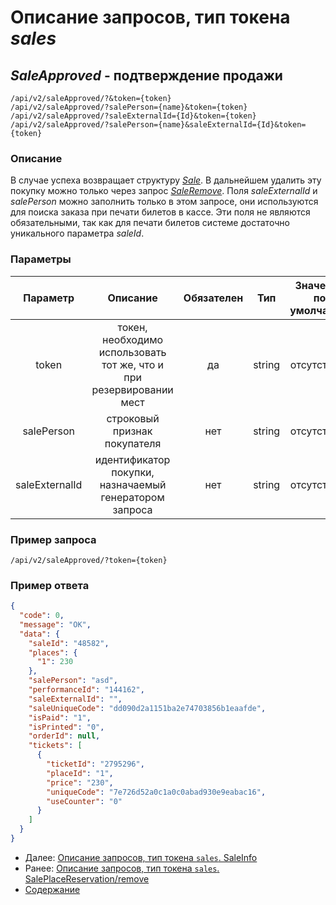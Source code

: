 Описание запросов, тип токена _sales_
=====================================

_SaleApproved_ - подтверждение продажи
-------------
```
/api/v2/saleApproved/?&token={token} 
/api/v2/saleApproved/?salePerson={name}&token={token} 
/api/v2/saleApproved/?saleExternalId={Id}&token={token} 
/api/v2/saleApproved/?salePerson={name}&saleExternalId={Id}&token={token}
``` 

### Описание
В случае успеха возвращает структуру _[Sale](../replies/sale)_. 
В дальнейшем удалить эту покупку можно только через запрос [_SaleRemove_](saleRemove).
Поля _saleExternalId_  и _salePerson_ можно заполнить только в этом запросе,
они используются для поиска заказа при печати билетов в кассе.
Эти поля не являются обязательными, так как для печати билетов системе достаточно уникального параметра _saleId_.

### Параметры
|    Параметр    |                               Описание                               | Обязателен |   Тип  | Значение по умолчанию |
|:--------------:|:--------------------------------------------------------------------:|:----------:|:------:|:---------------------:|
|      token     | токен, необходимо использовать тот же, что и при резервировании мест |     да     | string |      отсутствует      |
|   salePerson   |                     строковый признак покупателя                     |     нет    | string |      отсутствует      |
| saleExternalId |        идентификатор покупки, назначаемый генератором запроса        |     нет    | string |      отсутствует      |

### Пример запроса
`/api/v2/saleApproved/?token={token}`

### Пример ответа
```json
{
  "code": 0,
  "message": "OK",
  "data": {
    "saleId": "48582",
    "places": {
      "1": 230
    },
    "salePerson": "asd",
    "performanceId": "144162",
    "saleExternalId": "",
    "saleUniqueCode": "dd090d2a1151ba2e74703856b1eaafde",
    "isPaid": "1",
    "isPrinted": "0",
    "orderId": null,
    "tickets": [
      {
        "ticketId": "2795296",
        "placeId": "1",
        "price": "230",
        "uniqueCode": "7e726d52a0c1a0c0abad930e9eabac16",
        "useCounter": "0"
      }
    ]
  }
}
```

* Далее: [Описание запросов, тип токена `sales`. SaleInfo](saleInfo)
* Ранее: [Описание запросов, тип токена `sales`. SalePlaceReservation/remove](salePlaceReservationRemove)
* [Содержание](../index)
